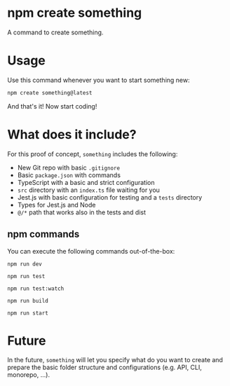 # npm create something
A command to create something.

# Usage
Use this command whenever you want to start something new:

```sh
npm create something@latest
```

And that's it! Now start coding!

# What does it include?
For this proof of concept, `something` includes the following:
- New Git repo with basic `.gitignore`
- Basic `package.json` with commands
- TypeScript with a basic and strict configuration
- `src` directory with an `index.ts` file waiting for you
- Jest.js with basic configuration for testing and a `tests` directory
- Types for Jest.js and Node
- `@/*` path that works also in the tests and dist

## npm commands
You can execute the following commands out-of-the-box:

```
npm run dev

npm run test

npm run test:watch

npm run build

npm run start
```

# Future
In the future, `something` will let you specify what do you want to create and
prepare the basic folder structure and configurations (e.g. API, CLI, monorepo, ...).
